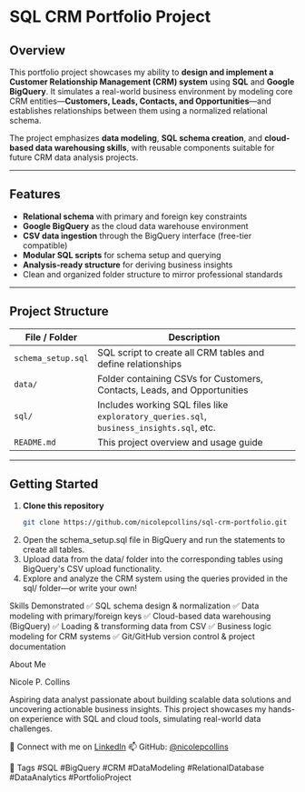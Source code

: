 #  SQL CRM Portfolio Project

##  Overview

This portfolio project showcases my ability to **design and implement a Customer Relationship Management (CRM) system** using **SQL** and **Google BigQuery**. It simulates a real-world business environment by modeling core CRM entities—**Customers, Leads, Contacts, and Opportunities**—and establishes relationships between them using a normalized relational schema.

The project emphasizes **data modeling**, **SQL schema creation**, and **cloud-based data warehousing skills**, with reusable components suitable for future CRM data analysis projects.

---

##  Features

-  **Relational schema** with primary and foreign key constraints
-  **Google BigQuery** as the cloud data warehouse environment
-  **CSV data ingestion** through the BigQuery interface (free-tier compatible)
-  **Modular SQL scripts** for schema setup and querying
-  **Analysis-ready structure** for deriving business insights
-  Clean and organized folder structure to mirror professional standards

---

##  Project Structure

| File / Folder | Description |
|---------------|-------------|
| `schema_setup.sql` | SQL script to create all CRM tables and define relationships |
| `data/` | Folder containing CSVs for Customers, Contacts, Leads, and Opportunities |
| `sql/` | Includes working SQL files like `exploratory_queries.sql`, `business_insights.sql`, etc. |
| `README.md` | This project overview and usage guide |

---

##  Getting Started

1. **Clone this repository**  
   ```bash
   git clone https://github.com/nicolepcollins/sql-crm-portfolio.git
2. Open the schema_setup.sql file in BigQuery and run the statements to create all tables.
3. Upload data from the data/ folder into the corresponding tables using BigQuery's CSV upload functionality.
4. Explore and analyze the CRM system using the queries provided in the sql/ folder—or write your own!

 Skills Demonstrated
✅ SQL schema design & normalization
✅ Data modeling with primary/foreign keys
✅ Cloud-based data warehousing (BigQuery)
✅ Loading & transforming data from CSV
✅ Business logic modeling for CRM systems
✅ Git/GitHub version control & project documentation

About Me

Nicole P. Collins

Aspiring data analyst passionate about building scalable data solutions and uncovering actionable business insights. This project showcases my hands-on experience with SQL and cloud tools, simulating real-world data challenges.

🔗 Connect with me on [LinkedIn](https://www.linkedin.com/in/nicole-collins-data-analyst/)
📫 GitHub: [@nicolepcollins](https://github.com/nicolepcollins)

📌 Tags
#SQL #BigQuery #CRM #DataModeling #RelationalDatabase #DataAnalytics #PortfolioProject



